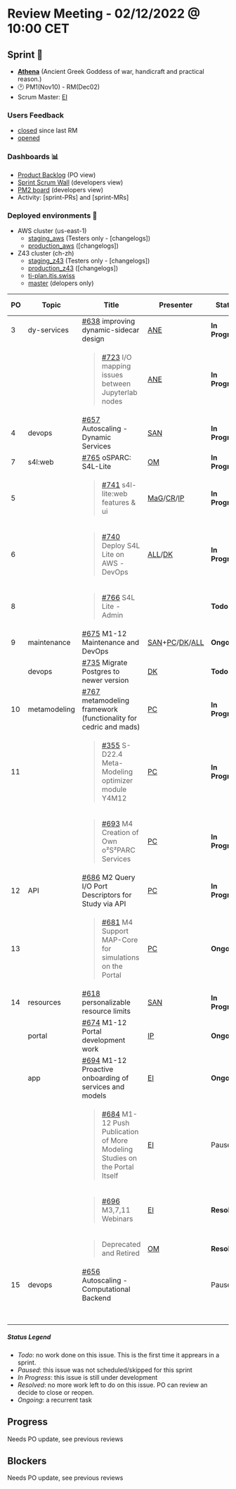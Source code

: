 # Review Meeting - 02/12/2022 @ 10:00 CET

## Sprint 🏃

- [**Athena**](https://www.britannica.com/topic/Athena-Greek-mythology) (Ancient Greek Goddess of war, handicraft and practical reason.)
- 🕐 PM1(Nov10) - RM(Dec02)
- Scrum Master: [EI]

### Users Feedback

- [closed](https://github.com/pulls?q=is%3Apr+archived%3Afalse+user%3AITISFoundation+closed%3A%3E2022-11-07) since last RM
- [opened](https://github.com/ITISFoundation/osparc-issues/issues?q=is%3Aissue+is%3Aopen+sort%3Areactions)

### Dashboards 📊

- [Product Backlog](https://github.com/orgs/ITISFoundation/projects/3) (PO view)
- [Sprint Scrum Wall](https://app.zenhub.com/workspaces/osparc---scrum-wall-5c9260f3d76ef51f6b0fe78d/board?repos=118596920,174557929,151701223,135289610,118910047,181836792,167586968) (developers view)
- [PM2 board](https://github.com/orgs/ITISFoundation/projects/9) (developers view)
- Activity: [sprint-PRs] and [sprint-MRs]

### Deployed environments 🚀

- AWS cluster (us-east-1)
  - [staging_aws](https://staging.osparc.io) (Testers only - [changelogs])
  - [production_aws](https://osparc.io) ([changelogs])
- Z43 cluster (ch-zh)
  - [staging_z43](http://osparc-staging.speag.com) (Testers only - [changelogs])
  - [production_z43](http://osparc.speag.com) ([changelogs])
  - [ti-plan.itis.swiss](http://ti-plan.itis.swiss)
  - [master](https://osparc-master.speag.com) (delopers only)


| PO  | Topic        | Title                                                                                                | Presenter       | Status          | Start-Time | Duration |
| --- | ------------ | ---------------------------------------------------------------------------------------------------- | --------------- | --------------- | ---------- | -------- |
| 3   | dy-services  | [#638] improving dynamic-sidecar design                                                              | [ANE]           | **In Progress** | 10:05      |  8'      |
|     |              | <blockquote>[#723] I/O mapping issues between Jupyterlab nodes </blockquote>                         | [ANE]           | **In Progress** |            |          |
| 4   | devops       | [#657] Autoscaling - Dynamic Services                                                                | [SAN]           | **In Progress** | 10:13      |  7'      |
| 7   | s4l:web      | [#765] oSPARC: S4L-Lite                                                                              | [OM]            | **In Progress** | 10:20      | 10'      |
| 5   |              | <blockquote>[#741] s4l-lite:web features & ui</blockquote>                                           | [MaG]/[CR]/[IP] | **In Progress** | 10:30      | MaG 6', CR 5', IP 5' |
| 6   |              | <blockquote>[#740] Deploy S4L Lite on AWS - DevOps</blockquote>                                      | [ALL]/[DK]      | **In Progress** | 10:46      |  5'      |
| 8   |              | <blockquote>[#766] S4L Lite - Admin</blockquote>                                                     |                 | **Todo**        |            |          |
| 9   | maintenance  | [#675] M1-12 Maintenance and DevOps                                                                  | [SAN]+[PC]/[DK]/[ALL] | **Ongoing** | 10:51    | 4/7/2'   |
|     | devops       | [#735] Migrate Postgres to newer version                                                             | [DK]            | **Todo**        |            |          |
| 10  | metamodeling | [#767] metamodeling framework (functionality for cedric and mads)                                    | [PC]            | **In Progress** |            |          |
| 11  |              | <blockquote>[#355] S-D22.4 Meta-Modeling optimizer module Y4M12</blockquote>                         | [PC]            | **In Progress** | 11:04      |  4'      |
|     |              | <blockquote>[#693] M4 Creation of Own o²S²PARC Services</blockquote>                                 | [PC]            | **In Progress** | 11:08      |  6'      |
| 12  | API          | [#686] M2 Query I/O Port Descriptors for Study via API                                               | [PC]            | **In Progress** | 11:14      |  5'      |
| 13  |              | <blockquote>[#681] M4 Support MAP-Core for simulations on the Portal</blockquote>                    | [PC]            | **Ongoing**     | 11:19      |  2'      |
| 14  | resources    | [#618] personalizable resource limits                                                                | [SAN]           | **In Progress** | 11:21      |  3'      |
|     | portal       | [#674] M1-12 Portal development work                                                                 | [IP]            | **Ongoing**     | 11:24      |  3'      |
|     | app          | [#694] M1-12 Proactive onboarding of services and models                                             | [EI]            | **Ongoing**     | 11:27      |  1'      |
|     |              | <blockquote>[#684] M1-12 Push Publication of More Modeling Studies on the Portal Itself</blockquote> | [EI]            | Paused          |            |          |
|     |              | <blockquote>[#696] M3,7,11 Webinars</blockquote>                                                     | [EI]            | **Resolved**    | 11:28      |  1'      |
|     |              | <blockquote>Deprecated and Retired</blockquote>                                                      | [OM]            | **Resolved**    | 11:29      |  3'      |
| 15  | devops       | [#656] Autoscaling - Computational Backend                                                           |                 | Paused          |            |          |
|     |              |                                                                                                      |                 |                 | 11:32      | THE END. |

##### Status Legend

- _Todo_: no work done on this issue. This is the first time it apprears in a sprint.
- _Paused_: this issue was not scheduled/skipped for this sprint
- _In Progress_: this issue is still under development
- _Resolved_: no more work left to do on this issue. PO can review an decide to close or reopen.
- _Ongoing_: a recurrent task

[online]: http://status.osparc.io/
[operational]: https://git.speag.com/oSparc/e2e-testing/-/pipelines
[performant]: https://git.speag.com/oSparc/e2e-portal-testing/-/pipelines

## Progress

Needs PO update, see previous reviews

## Blockers

Needs PO update, see previous reviews

[#638]: https://github.com/ITISFoundation/osparc-issues/issues/638
[#723]: https://github.com/ITISFoundation/osparc-issues/issues/723
[#657]: https://github.com/ITISFoundation/osparc-issues/issues/657
[#741]: https://github.com/ITISFoundation/osparc-issues/issues/741
[#740]: https://github.com/ITISFoundation/osparc-issues/issues/740
[#765]: https://github.com/ITISFoundation/osparc-issues/issues/765
[#766]: https://github.com/ITISFoundation/osparc-issues/issues/766
[#675]: https://github.com/ITISFoundation/osparc-issues/issues/675
[#735]: https://github.com/ITISFoundation/osparc-issues/issues/735
[#767]: https://github.com/ITISFoundation/osparc-issues/issues/767
[#355]: https://github.com/ITISFoundation/osparc-issues/issues/355
[#686]: https://github.com/ITISFoundation/osparc-issues/issues/686
[#671]: https://github.com/ITISFoundation/osparc-issues/issues/671
[#681]: https://github.com/ITISFoundation/osparc-issues/issues/681
[#618]: https://github.com/ITISFoundation/osparc-issues/issues/618
[#674]: https://github.com/ITISFoundation/osparc-issues/issues/674
[#688]: https://github.com/ITISFoundation/osparc-issues/issues/688
[#694]: https://github.com/ITISFoundation/osparc-issues/issues/694
[#684]: https://github.com/ITISFoundation/osparc-issues/issues/684
[#696]: https://github.com/ITISFoundation/osparc-issues/issues/696
[#693]: https://github.com/ITISFoundation/osparc-issues/issues/693
[#656]: https://github.com/ITISFoundation/osparc-issues/issues/656


[ALL]:https://github.com/Surfict
[ANE]:https://github.com/GitHK
[BL]:https://github.com/dyollb
[CR]:https://github.com/colinRawlings
[DK]:https://github.com/mrnicegyu11
[EI]:https://github.com/elisabettai
[IP]:https://github.com/ignapas
[MaG]:https://github.com/mguidon
[OM]:https://github.com/odeimaiz
[PC]:https://github.com/pcrespov
[SAN]:https://github.com/sanderegg
